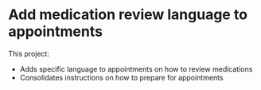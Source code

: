 # Add medication review language to appointments

This project:
- Adds specific language to appointments on how to review medications
- Consolidates instructions on how to prepare for appointments